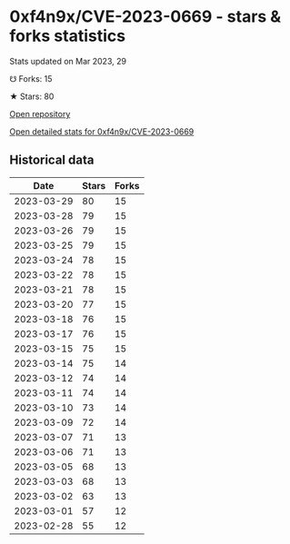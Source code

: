 # 0xf4n9x/CVE-2023-0669 - stars & forks statistics

Stats updated on Mar 2023, 29

☋ Forks: 15

★ Stars: 80

[Open repository](https://github.com/0xf4n9x/CVE-2023-0669)

[Open detailed stats for 0xf4n9x/CVE-2023-0669](https://reviewgithub.com/rep/0xf4n9x/CVE-2023-0669)

## Historical data
| Date | Stars | Forks |
|------|-------|-------|
| 2023-03-29 | 80 | 15 | 
| 2023-03-28 | 79 | 15 | 
| 2023-03-26 | 79 | 15 | 
| 2023-03-25 | 79 | 15 | 
| 2023-03-24 | 78 | 15 | 
| 2023-03-22 | 78 | 15 | 
| 2023-03-21 | 78 | 15 | 
| 2023-03-20 | 77 | 15 | 
| 2023-03-18 | 76 | 15 | 
| 2023-03-17 | 76 | 15 | 
| 2023-03-15 | 75 | 15 | 
| 2023-03-14 | 75 | 14 | 
| 2023-03-12 | 74 | 14 | 
| 2023-03-11 | 74 | 14 | 
| 2023-03-10 | 73 | 14 | 
| 2023-03-09 | 72 | 14 | 
| 2023-03-07 | 71 | 13 | 
| 2023-03-06 | 71 | 13 | 
| 2023-03-05 | 68 | 13 | 
| 2023-03-03 | 68 | 13 | 
| 2023-03-02 | 63 | 13 | 
| 2023-03-01 | 57 | 12 | 
| 2023-02-28 | 55 | 12 | 

